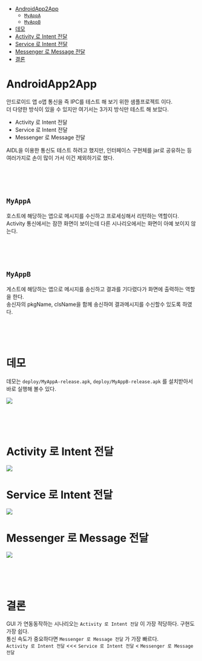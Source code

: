 <!-- TOC -->

- [AndroidApp2App](#androidapp2app)
    - [`MyAppA`](#myappa)
    - [`MyAppB`](#myappb)
- [데모](#데모)
- [Activity 로 Intent 전달](#activity-로-intent-전달)
- [Service 로 Intent 전달](#service-로-intent-전달)
- [Messenger 로 Message 전달](#messenger-로-message-전달)
- [결론](#결론)

<!-- /TOC -->

# AndroidApp2App
안드로이드 앱 o앱 통신을 즉 IPC를 테스트 해 보기 위한 샘플프로젝트 이다. <br>
더 다양한 방식이 있을 수 있지만 여기서는 3가지 방식만 테스트 해 보았다. <br>

- Activity 로 Intent 전달
- Service 로 Intent 전달
- Messenger 로 Message 전달

AIDL을 이용한 통신도 테스트 하려고 했지만, 인터페이스 구현체를 jar로 공유하는 등 여러가지로 손이 많이 가서 이건 제외하기로 했다. <br>

<br>
<br>
<br>

## `MyAppA` 
호스트에 해당하는 앱으로 메시지를 수신하고 프로세싱해서 리턴하는 역할이다. <br> 
Activity 통신에서는 잠깐 화면이 보이는데 다른 시나리오에서는 화면이 아예 보이지 않는다. 

<br>
<br>
<br>

## `MyAppB` 
게스트에 해당하는 앱으로 메시지를 송신하고 결과를 기다렸다가 화면에 출력하는 역할을 한다. <br>
송신자의 pkgName, clsName을 함께 송신하여 결과메시지를 수신할수 있도록 하였다. 

<br>
<br>
<br>

# 데모
데모는 `deploy/MyAppA-release.apk`, `deploy/MyAppB-release.apk` 를 설치받아서 바로 실행해 볼수 있다.

![](https://s10.postimg.org/ll1jpmvmx/Kakao_Talk_20180212_134410278.png)

<br>
<br>
<br>

# Activity 로 Intent 전달

<!--
@startuml

entity MyAppA.MainActivity as a
entity MyAppB.MainActivity as b

hnote over b
    click "send msg by activity" 
endnote

b -> a : startActivityForResult

hnote over a
    onCreate or onNewIntent
        process msg ...
        setResult + newMsg
endnote

a -> b : finish

hnote over b
    onResult : 
        display newMsg
endnote

@enduml
-->
![](http://www.plantuml.com/plantuml/png/RP7DRi8m3CVlUGgB4qXR7s27YGvf4eUYQUTTqjOh4ObJnG6KjvyJIYQq-MJ__VLpikMeGpmxgnHID351bzfvRfjE6sg7Q2vPqmpw8V_s9zyhTIGV4Vm5WqGWDbWpd635I2Cudg2NogLb1J9lp0rAzV3y2XfUeB3SXxxxy8byjd7zHM0eolgrIn-dwQ0TFe5BkJ0JxIml4a-RpGE6BXYUTW5rreBu1xpkoxIIopO7Fo1pGMoQfkgCSI6eKhQ59L-5eVBSmZjyPIAyTWMhNglpjRrS-st8yF6VP_DqMoirTV5eUBOwPSRVKLlnvEj-0000)

# Service 로 Intent 전달

<!--
@startuml

entity MyAppA.MyService as a
entity MyAppB.MainActivity as b

hnote over b
    click "send msg by service" 
endnote

b -> a : startService

hnote over a
    onStartCommand
        process msg
endnote

a -> b : startActivity + newMsg

hnote over b
    onNewIntent
        display newMsg
endnote

@enduml
-->

![](http://www.plantuml.com/plantuml/png/PP4zRiCm38LtdOB8v01j3j0XY9kfWuC2MRjGCk4AiIX3L1tezf4Ssu5HJlpJUn-XaqGCyS_rIX576nCqgHw6-j2aAuNH6W8KmCtmyz2WvTf4EvPUdckbVjb70ZzIo1NaCBqrDzW9SGjEEj09vAcuWopNbdsbDBmV0U439exPilfXi1opP-NIzwsxeACtSAbO5enpBtDBklr-uusJj-ThaJjxvv3RgLLY2DwGI7ds8i12e1U2vQeANWpb10ehnxDS5bSMfdlp3qVFE1UwVqrYAqjhPUWnRLbEESj_yG00)

# Messenger 로 Message 전달

<!--
@startuml

entity MyAppA.MyMessengerService as a
entity MyAppB.MainActivity as b

hnote over b
    click "send msg by activity" 

    if ServiceConnection == null
        create ServiceConnection
        onServiceConnected :
            create Messenger w/ binderService
endnote

hnote over a
    onBind :
        create Messenger
        return Messenger's binder        
endnote

b -> a : Messenger.send msg

hnote over a
    Messenger.handleMessage :
    process msg
endnote

a -> b : startActivity + newMsg

hnote over b
    onNewIntent
        display newMsg
endnote

@enduml
-->

![](http://www.plantuml.com/plantuml/png/RL8nRiCm3Dpr2Y9BXwBf7Y15d4uPtAKle2pM4QfGXYJRyEzBkxOSfzKawOvtF56dc32azkQK8aus3L0EHTCK-t8eAKRYci8dXSvM11W1DwpplaJBHPLiDzu9hfMwiay4lgCW9v1LELjzmqwq3DnY3LgOSyaEr4InNp2Rl7jc4jGp78_0hNCJOT89XAByXvW9dhSO6JXay4uX1uF-5RHbaoDAEZEslqc1wbVyBCmxmKUn30HARU0LU8gpoK9ONJIyl072OINlbsVwfuMLT4KsZiOprZJtr0HVoSLKcmrmDD1YC8qvJ-ePcFhomKJFEJ-elt2IEUT4niR6uR0KPVMJxEJh_000)

<br>
<br>
<br>

# 결론
GUI 가 연동동작하는 시나리오는 `Activity 로 Intent 전달` 이 가장 적당하다. 구현도 가장 쉽다. <br>
통신 속도가 중요하다면 `Messenger 로 Message 전달` 가 가장 빠르다. <br> `Activity 로 Intent 전달` <<< `Service 로 Intent 전달` < `Messenger 로 Message 전달`

